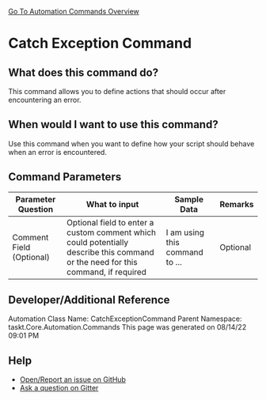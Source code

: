 <!--TITLE: Catch Exception Command -->
<!-- SUBTITLE: a command in the Error Handling Commands group. -->
[Go To Automation Commands Overview](/automation-commands.md)


# Catch Exception Command


## What does this command do?
This command allows you to define actions that should occur after encountering an error.


## When would I want to use this command?
Use this command when you want to define how your script should behave when an error is encountered.


## Command Parameters
| Parameter Question   	| What to input  	|  Sample Data 	| Remarks  	|
| ---                    | ---               | ---           | ---       |
|Comment Field (Optional)|Optional field to enter a custom comment which could potentially describe this command or the need for this command, if required|I am using this command to ...|Optional|




## Developer/Additional Reference
Automation Class Name: CatchExceptionCommand
Parent Namespace: taskt.Core.Automation.Commands
This page was generated on 08/14/22 09:01 PM


## Help
- [Open/Report an issue on GitHub](https://github.com/rcktrncn/taskt/issues/new)
- [Ask a question on Gitter](https://gitter.im/taskt-rpa/Lobby)

